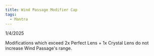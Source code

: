 ```yaml
---
title: Wind Passage Modifier Cap
tags:
  - Mantra
---
```

1/4/2025

Modifications which exceed 2x Perfect Lens + 1x Crystal Lens do not increase Wind Passage's range.